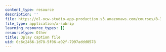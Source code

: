 ```yaml
---
content_type: resource
description: ''
file: https://ol-ocw-studio-app-production.s3.amazonaws.com/courses/8-333-statistical-mechanics-i-statistical-mechanics-of-particles-fall-2013/0c6c24661d785f06a02f7997addd0578_I_LcUur7quE.vtt
file_type: application/x-subrip
learning_resource_types: []
resourcetype: Other
title: 3play caption file
uid: 0c6c2466-1d78-5f06-a02f-7997addd0578
---
```


